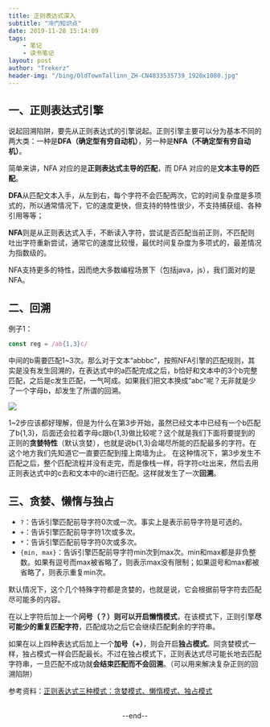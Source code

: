 ```yaml
---
title: 正则表达式深入
subtitle: "冷门知识点"
date: 2019-11-28 15:14:09
tags: 
	- 笔记
	- 读书笔记
layout: post
author: "Trekerz"
header-img: "/bing/OldTownTallinn_ZH-CN4833535739_1920x1080.jpg"
---
```








## 一、正则表达式引擎

说起回溯陷阱，要先从正则表达式的引擎说起。正则引擎主要可以分为基本不同的两大类：一种是**DFA（确定型有穷自动机）**，另一种是**NFA（不确定型有穷自动机）**。

简单来讲，NFA 对应的是**正则表达式主导的匹配**，而 DFA 对应的是**文本主导的匹配**。

**DFA**从匹配文本入手，从左到右，每个字符不会匹配两次，它的时间复杂度是多项式的，所以通常情况下，它的速度更快，但支持的特性很少，不支持捕获组、各种引用等等；

**NFA**则是从正则表达式入手，不断读入字符，尝试是否匹配当前正则，不匹配则吐出字符重新尝试，通常它的速度比较慢，最优时间复杂度为多项式的，最差情况为指数级的。

NFA支持更多的特性，因而绝大多数编程场景下（包括java，js），我们面对的是NFA。

## 二、回溯

例子1：

```javascript
const reg = /ab{1,3}c/
```

中间的b需要匹配1~3次。那么对于文本“abbbc”，按照NFA引擎的匹配规则，其实是没有发生回溯的，在表达式中的a匹配完成之后，b恰好和文本中的3个b完整匹配，之后是c发生匹配，一气呵成。如果我们把文本换成“abc”呢？无非就是少了一个字母b，却发生了所谓的回溯。

![](https://images2017.cnblogs.com/blog/926638/201708/926638-20170825103606230-2128500523.jpg)

1~2步应该都好理解，但是为什么在第3步开始，虽然已经文本中已经有一个b匹配了b{1,3}，后面还会拉着字母c跟b{1,3}做比较呢？这个就是我们下面将要提到的正则的**贪婪特性**（默认贪婪），也就是说b{1,3}会竭尽所能的匹配最多的字符。在这个地方我们先知道它一直要匹配到撞上南墙为止。 在这种情况下，第3步发生不匹配之后，整个匹配流程并没有走完，而是像栈一样，将字符c吐出来，然后去用正则表达式中的c去和文本中的c进行匹配。这样就发生了一次**回溯**。

## 三、贪婪、懒惰与独占

* `?`：告诉引擎匹配前导字符0次或一次。事实上是表示前导字符是可选的。
* `+`：告诉引擎匹配前导字符1次或多次。
* `*`：告诉引擎匹配前导字符0次或多次。
* `{min, max}`：告诉引擎匹配前导字符min次到max次。min和max都是非负整数。如果有逗号而max被省略了，则表示max没有限制；如果逗号和max都被省略了，则表示重复min次。

默认情况下，这个几个特殊字符都是贪婪的，也就是说，它会根据前导字符去匹配尽可能多的内容。

在以上字符后加上一个**问号（？）**则可以开启**懒惰模式**，在该模式下，正则引擎**尽可能少的重复匹配字符**，匹配成功之后它会继续匹配剩余的字符串。

如果在以上四种表达式后加上一个**加号（+）**，则会开启**独占模式**。同贪婪模式一样，独占模式一样会匹配最长。不过在独占模式下，正则表达式尽可能长地去匹配字符串，一旦匹配不成功就**会结束匹配而不会回溯**。（可以用来解决复杂正则的回溯陷阱）





参考资料：[正则表达式三种模式：贪婪模式、懒惰模式、独占模式](https://blog.csdn.net/weixin_42516949/article/details/80858913)





<br/>



<center>--end--</center>



<br/>